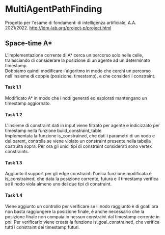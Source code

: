 # MultiAgentPathFinding
Progetto per l'esame di fondamenti di intelligenza artificiale, A.A. 2021/2022.
http://idm-lab.org/project-p/project.html  
## Space-time A*
L'implementazione corrente di A* cerca un percorso solo nelle celle, tralasciando 
di considerare la posizione di un agente ad un determinato timestamp.  
Dobbiamo quindi modificare l'algoritmo in modo che cerchi un percorso nell'insieme di 
coppie (posizione, timestamp), e che consideri i constraint.
#### Task 1.1 
Modificato A* in modo che i nodi generati ed esplorati mantengano
un timestamp aggiornato.
#### Task 1.2
L'insieme di constraint dati in input viene filtrato per agente e
indicizzato per timestamp nella funzione build_constraint_table.  
Implementata la funzione is_constrained, che dati i parametri di un 
nodo e del parent, controlla se viene violato un constraint presente
nella tabella costruita sopra.
Per ora gli unici tipi di constraint considerati sono vertex constraints.
#### Task 1.3
Aggiunto il support per gli edge constraint: l'unica funzione modificata
è is_constrained, che data la posizione corrente, futura e il timestamp
verifica se il nodo viola almeno uno dei due tipi di constraint.
#### Task 1.4
Viene aggiunto un controllo per verificare se il nodo raggiunto è di goal: 
ora non basta raggiungere la posizione finale, è anche necessario che la posizione
finale non compaia in nessun constraint dal timestamp corrente in poi.
Per verificarlo viene creata la funzione is_goal_constrained, che verifica tutti i
constraint dei timestamp futuri.
